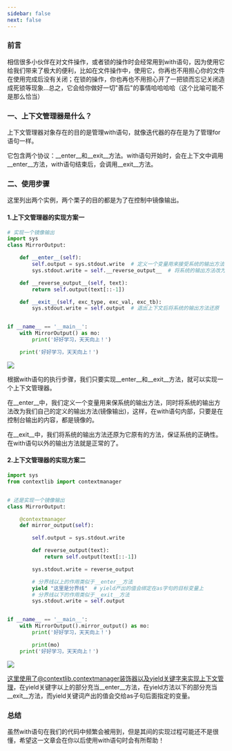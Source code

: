```yaml
---
sidebar: false
next: false
---
```

<BlogInfo/>






### 前言

相信很多小伙伴在对文件操作，或者锁的操作时会经常用到with语句，因为使用它给我们带来了极大的便利，比如在文件操作中，使用它，你再也不用担心你的文件在使用完成后没有关闭；在锁的操作，你也再也不用担心开了一把锁而忘记关闭造成死锁等现象...总之，它会给你做好一切"善后"的事情哈哈哈哈（这个比喻可能不是那么恰当）

### 一、上下文管理器是什么？

上下文管理器对象存在的目的是管理with语句，就像迭代器的存在是为了管理for语句一样。

它包含两个协议：__enter__和__exit__方法。with语句开始时，会在上下文中调用__enter__方法，with语句结束后，会调用__exit__方法。

### 二、使用步骤

这里列出两个实例，两个栗子的目的都是为了在控制中镜像输出。

#### 1.上下文管理器的实现方案一


```python
# 实现一个镜像输出
import sys
class MirrorOutput:

    def __enter__(self):
        self.output = sys.stdout.write  # 定义一个变量用来接受系统的输出方法
        sys.stdout.write = self.__reverse_output__  # 将系统的输出方法改为自己定义的输出方法

    def __reverse_output__(self, text):
        return self.output(text[::-1])

    def __exit__(self, exc_type, exc_val, exc_tb):
        sys.stdout.write = self.output  # 退出上下文后将系统的输出方法还原


if __name__ == '__main__':
    with MirrorOutput() as mo:
        print('好好学习，天天向上！')

    print('好好学习，天天向上！')

```

![](http://www.lll.plus/media/image/2022/04/23/image-20220423170732-1.png)


根据with语句的执行步骤，我们只要实现__enter__和__exit__方法，就可以实现一个上下文管理器。

在__enter__中，我们定义一个变量用来保系统的输出方法，同时将系统的输出方法改为我们自己的定义的输出方法(镜像输出)，这样，在with语句内部，只要是在控制台输出的内容，都是镜像的。

在__exit__中，我们将系统的输出方法还原为它原有的方法，保证系统的正确性。在with语句以外的输出方法就是正常的了。


#### 2.上下文管理器的实现方案二

```python
import sys
from contextlib import contextmanager


# 还是实现一个镜像输出
class MirrorOutput:

    @contextmanager
    def mirror_output(self):

        self.output = sys.stdout.write

        def reverse_output(text):
            return self.output(text[::-1])

        sys.stdout.write = reverse_output

        # 分界线以上的作用类似于__enter__方法
        yield "这里是分界线"  # yield产出的值会绑定在as字句的目标变量上
        # 分界线以下的作用类似于__exit__方法
        sys.stdout.write = self.output


if __name__ == '__main__':
    with MirrorOutput().mirror_output() as mo:
        print('好好学习，天天向上！')

        print(mo)
    print('好好学习，天天向上！')
```


![](http://www.lll.plus/media/image/2024/01/18/87dd03bc3a0a8aae55250577202e04e1.6913293ab61011eeb3a9eb54e8a036ec.jpg)

这里使用了@contextlib.contextmanager装饰器以及yield关键字来实现上下文管理，在yield关键字以上的部分充当__enter__方法，在yield方法以下的部分充当__exit__方法，而yield关键词产出的值会交给as子句后面指定的变量。

### 总结

虽然with语句在我们的代码中频繁会被用到，但是其间的实现过程可能还不是很懂，希望这一文章会在你以后使用with语句时会有所帮助！








<ActionBox />
        
<style>#top-box {margin-top:0.5rem!important;}</style>